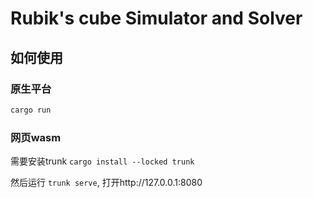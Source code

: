 # Rubik's cube Simulator and Solver

## 如何使用
### 原生平台
```bash
cargo run
```
### 网页wasm
需要安装trunk `cargo install --locked trunk`

然后运行 `trunk serve`, 打开http://127.0.0.1:8080